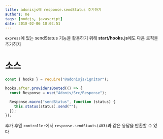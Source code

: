 ```yaml
---
title: adonisjs에 response.sendStatus 추가하기
authors: me
tags: [nodejs, javascript]
date: 2018-02-06 10:02:51
---
```


`express`에 있는 sendStatus 기능을 활용하기 위해 **start/hooks.js**에도 다음 로직을 추가하자

# 소스

```js title="start/hooks.js"
const { hooks } = require("@adonisjs/ignitor");

hooks.after.providersBooted(() => {
  const Response = use("Adonis/Src/Response");

  Response.macro("sendStatus", function (status) {
    this.status(status).send("");
  });
});
```

추가 후엔 `controller`에서 `response.sendStauts(403)`과 같은 응답을 반환할 수 있다
